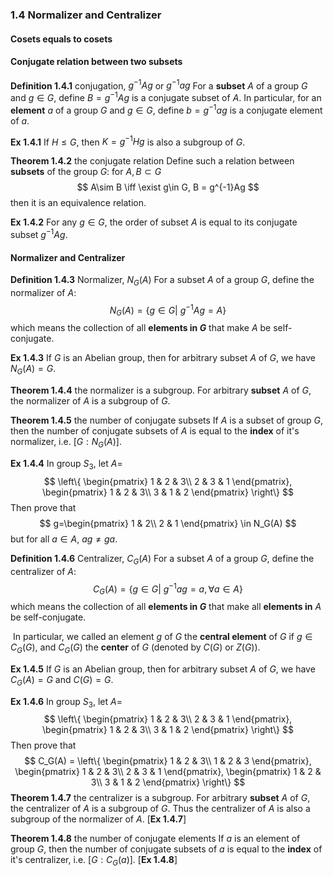 ### 1.4 Normalizer and Centralizer

#### Cosets equals to cosets

#### Conjugate relation between two subsets

**Definition 1.4.1** conjugation, $g^{-1}Ag$ or $g^{-1}ag$
    For a **subset** $A$ of a group $G$ and $g\in G$, define $B=g^{-1}Ag$ is a conjugate subset of $A$.
    In particular, for an **element** $a$ of a group $G$ and $g\in G$, define $b=g^{-1}ag$ is a conjugate element of $a$.

**Ex 1.4.1** If $H\leqslant G$, then $K=g^{-1}Hg$ is also a subgroup of $G$.

**Theorem 1.4.2** the conjugate relation
    Define such a relation between **subsets** of the group $G$: for $A,B\subset G$
$$
A\sim B \iff \exist g\in G, B = g^{-1}Ag
$$
then it is an equivalence relation.

**Ex 1.4.2** For any $g\in G$, the order of subset $A$ is equal to its conjugate subset $g^{-1}Ag$.

#### Normalizer and Centralizer

**Definition 1.4.3** Normalizer, $N_G(A)$
    For a subset $A$ of a group $G$, define the normalizer of $A$:
$$
N_G(A) = \{g\in G|\ g^{-1}Ag=A\}
$$
which means the collection of all **elements in $G$** that make $A$ be self-conjugate.

**Ex 1.4.3** If $G$ is an Abelian group, then for arbitrary subset $A$ of $G$, we have $N_G(A)=G$. 

**Theorem 1.4.4** the normalizer is a subgroup.
    For arbitrary **subset** $A$ of $G$, the normalizer of $A$ is a subgroup of $G$.

**Theorem 1.4.5** the number of conjugate subsets
    If $A$ is a subset of group $G$, then the number of conjugate subsets of $A$ is equal to the **index** of it's normalizer, i.e. $[G:N_G(A)]$.

**Ex 1.4.4** In group $S_3$, let $A=$
$$
\left\{
\begin{pmatrix}
1 & 2 & 3\\
2 & 3 & 1
\end{pmatrix},
\begin{pmatrix}
1 & 2 & 3\\
3 & 1 & 2
\end{pmatrix}
\right\}
$$
Then prove that 
$$
g=\begin{pmatrix}
1 & 2\\
2 & 1
\end{pmatrix} \in N_G(A)
$$
but for all $a\in A$, $ag\neq ga$.

**Definition 1.4.6** Centralizer, $C_G(A)$
    For a subset $A$ of a group $G$, define the centralizer of $A$:
$$
C_G(A) = \{g\in G|\ g^{-1}ag=a, \forall a\in A\}
$$
which means the collection of all **elements in $G$** that make all **elements in** $A$ be self-conjugate.

​    In particular, we called an element $g$ of $G$ the **central element** of $G$ if $g\in C_G(G)$, and $C_G(G)$ the **center** of $G$ (denoted by $C(G)$ or $Z(G)$).

**Ex 1.4.5** If $G$ is an Abelian group, then for arbitrary subset $A$ of $G$, we have $C_G(A)=G$ and $C(G)=G$.

**Ex 1.4.6** In group $S_3$, let $A=$
$$
\left\{
\begin{pmatrix}
1 & 2 & 3\\
2 & 3 & 1
\end{pmatrix},
\begin{pmatrix}
1 & 2 & 3\\
3 & 1 & 2
\end{pmatrix}
\right\}
$$
Then prove that 
$$
C_G(A) = \left\{
\begin{pmatrix}
1 & 2 & 3\\
1 & 2 & 3
\end{pmatrix},
\begin{pmatrix}
1 & 2 & 3\\
2 & 3 & 1
\end{pmatrix},
\begin{pmatrix}
1 & 2 & 3\\
3 & 1 & 2
\end{pmatrix}
\right\}
$$
**Theorem 1.4.7** the centralizer is a subgroup.
    For arbitrary **subset** $A$ of $G$, the centralizer of $A$ is a subgroup of $G$. Thus the centralizer of $A$ is also a subgroup of the normalizer of $A$. [**Ex 1.4.7**]

**Theorem 1.4.8** the number of conjugate elements
    If $a$ is an element of group $G$, then the number of conjugate subsets of $a$ is equal to the **index** of it's centralizer, i.e. $[G:C_G(a)]$. [**Ex 1.4.8**]


